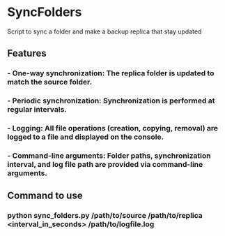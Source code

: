 # SyncFolders
Script to sync a folder and make a backup replica that stay updated 

## Features

   ### - One-way synchronization: The replica folder is updated to match the source folder.
   ### - Periodic synchronization: Synchronization is performed at regular intervals.
   ### - Logging: All file operations (creation, copying, removal) are logged to a file and displayed on the console.
   ### - Command-line arguments: Folder paths, synchronization interval, and log file path are provided via command-line arguments.

## Command to use

### python sync_folders.py /path/to/source /path/to/replica <interval_in_seconds> /path/to/logfile.log
